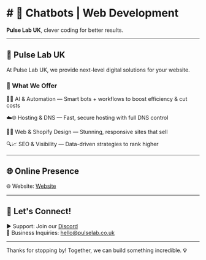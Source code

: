 # # 👋 Chatbots | Web Development 

**Pulse Lab UK**, clever coding for better results.

---

## 🚀 Pulse Lab UK

At Pulse Lab UK, we provide next-level digital solutions for your website. 

### 💼 What We Offer

🤖🔧 AI & Automation — Smart bots + workflows to boost efficiency & cut costs

☁️🌐 Hosting & DNS — Fast, secure hosting with full DNS control

🎨🛒 Web & Shopify Design — Stunning, responsive sites that sell

🔍📈 SEO & Visibility — Data-driven strategies to rank higher



---

## 🌐 Online Presence

🌐 Website: [Website](https://pulselab.co.uk)  

---

## 📢 Let's Connect!

▶ Support: Join our [Discord](https://discord.gg/J9kVfvAYeH)  
📧 Business Inquiries: [hello@pulselab.co.uk](mailto:hello@pulseitinnovate.uk)  

---

Thanks for stopping by! Together, we can build something incredible. **💡**
